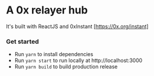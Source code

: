 # A 0x relayer hub

It's built with ReactJS and 0xInstant [https://0x.org/instant]

### Get started

* Run `yarn` to install dependencies
* Run `yarn start` to run locally at http://localhost:3000
* Run `yarn build` to build production release 